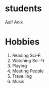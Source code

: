 # students
Asif Anik

# Hobbies
1. Reading Sci-Fi
2. Watching Sci-Fi
3. Playing
4. Meeting People
5. Travelling
6. Music

